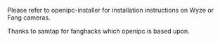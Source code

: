 Please refer to openipc-installer for installation instructions on Wyze or Fang cameras.

Thanks to samtap for fanghacks which openipc is based upon.

